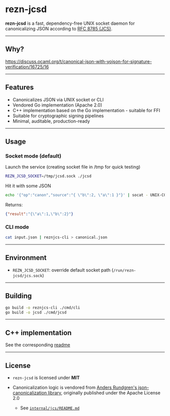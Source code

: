 # rezn-jcsd

**rezn-jcsd** is a fast, dependency-free UNIX socket daemon for canonicalizing JSON according to [RFC 8785 (JCS)](https://datatracker.ietf.org/doc/html/rfc8785).  

---

## Why?

https://discuss.ocaml.org/t/canonical-json-with-yojson-for-signature-verification/16725/16

---

## Features

- Canonicalizes JSON via UNIX socket or CLI
- Vendored Go implementation (Apache 2.0)
- C++ implementation based on the Go implementation - suitable for FFI
- Suitable for cryptographic signing pipelines
- Minimal, auditable, production-ready

---

## Usage

### Socket mode (default)

Launch the service (creating socket file in /tmp for quick testing)

```bash
REZN_JCSD_SOCKET=/tmp/jcsd.sock ./jcsd
```

Hit it with some JSON

```bash
echo '{"op":"canon","source":"{ \"b\":2, \"a\":1 }"}' | socat - UNIX-CONNECT:/tmp/jcsd.sock
````

Returns:

```json
{"result":"{\"a\":1,\"b\":2}"}
```

### CLI mode

```bash
cat input.json | reznjcs-cli > canonical.json
```

---

## Environment

* `REZN_JCSD_SOCKET`: override default socket path (`/run/rezn-jcsd/jcs.sock`)

---

## Building

```bash
go build -o reznjcs-cli ./cmd/cli
go build -o jcsd ./cmd/jcsd
```

---

## C++ implementation

See the corresponding [readme](./cpp/README.md)

---

## License

* `rezn-jcsd` is licensed under **MIT**
* Canonicalization logic is vendored from [Anders Rundgren's json-canonicalization library](https://github.com/cyberphone/json-canonicalization), originally published under the Apache License 2.0

  * See [`internal/jcs/README.md`](internal/jcs/README.md)
